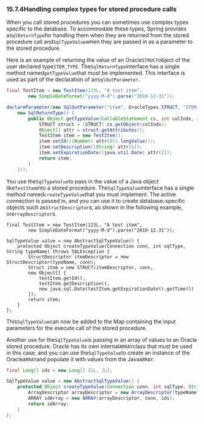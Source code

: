 ### 15.7.4Handling complex types for stored procedure calls

When you call stored procedures you can sometimes use complex types specific to the database. To accommodate these types, Spring provides a`SqlReturnType`for handling them when they are returned from the stored procedure call and`SqlTypeValue`when they are passed in as a parameter to the stored procedure.

Here is an example of returning the value of an Oracle`STRUCT`object of the user declared type`ITEM_TYPE`. The`SqlReturnType`interface has a single method named`getTypeValue`that must be implemented. This interface is used as part of the declaration of an`SqlOutParameter`.

```java
final TestItem = new TestItem(123L, "A test item",
		new SimpleDateFormat("yyyy-M-d").parse("2010-12-31"));

declareParameter(new SqlOutParameter("item", OracleTypes.STRUCT, "ITEM_TYPE",
	new SqlReturnType() {
		public Object getTypeValue(CallableStatement cs, int colIndx, int sqlType, String typeName) throws SQLException {
			STRUCT struct = (STRUCT) cs.getObject(colIndx);
			Object[] attr = struct.getAttributes();
			TestItem item = new TestItem();
			item.setId(((Number) attr[0]).longValue());
			item.setDescription((String) attr[1]);
			item.setExpirationDate((java.util.Date) attr[2]);
			return item;
		}
	}));
```

You use the`SqlTypeValue`to pass in the value of a Java object like`TestItem`into a stored procedure. The`SqlTypeValue`interface has a single method named`createTypeValue`that you must implement. The active connection is passed in, and you can use it to create database-specific objects such as`StructDescriptor`s, as shown in the following example, or`ArrayDescriptor`s.

```
final TestItem = new TestItem(123L, "A test item",
		new SimpleDateFormat("yyyy-M-d").parse("2010-12-31"));

SqlTypeValue value = new AbstractSqlTypeValue() {
	protected Object createTypeValue(Connection conn, int sqlType, String typeName) throws SQLException {
		StructDescriptor itemDescriptor = new StructDescriptor(typeName, conn);
		Struct item = new STRUCT(itemDescriptor, conn,
		new Object[] {
			testItem.getId(),
			testItem.getDescription(),
			new java.sql.Date(testItem.getExpirationDate().getTime())
		});
		return item;
	}
};
```

This`SqlTypeValue`can now be added to the Map containing the input parameters for the execute call of the stored procedure.

Another use for the`SqlTypeValue`is passing in an array of values to an Oracle stored procedure. Oracle has its own internal`ARRAY`class that must be used in this case, and you can use the`SqlTypeValue`to create an instance of the Oracle`ARRAY`and populate it with values from the Java`ARRAY`.

```java
final Long[] ids = new Long[] {1L, 2L};

SqlTypeValue value = new AbstractSqlTypeValue() {
	protected Object createTypeValue(Connection conn, int sqlType, String typeName) throws SQLException {
		ArrayDescriptor arrayDescriptor = new ArrayDescriptor(typeName, conn);
		ARRAY idArray = new ARRAY(arrayDescriptor, conn, ids);
		return idArray;
	}
};
```



